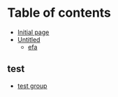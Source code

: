 # Table of contents

* [Initial page](README.md)
* [Untitled](test-1/README.md)
  * [efa](test-1/efatit.md)

## test <a id="test2"></a>

* [test group](test2/test-group.md)

